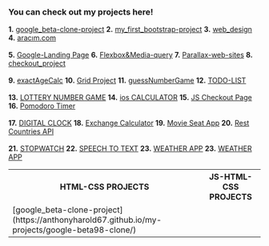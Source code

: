 
### You can check out my projects here!
**1.**  [google_beta-clone-project](https://anthonyharold67.github.io/my-projects/google-beta98-clone/)
**2.**  [my_first_bootstrap-project](https://anthonyharold67.github.io/my-projects/my_first_bootstrap-project/)
**3.**  [web_design](https://anthonyharold67.github.io/my-projects/web_design/)
**4.**  [aracım.com](https://anthonyharold67.github.io/my-projects/aracımcom_project/)<br><br>
**5.**  [Google-Landing Page](https://anthonyharold67.github.io/my-projects/google-landing/)
**6.**  [Flexbox&Media-query](https://anthonyharold67.github.io/my-projects/flexbox-mediaquery/)
**7.**  [Parallax-web-sites](https://anthonyharold67.github.io/my-projects/parallax-web-sites/)
**8.**  [checkout_project](https://anthonyharold67.github.io/my-projects/checkout_project/)<br><br>
**9.**  [exactAgeCalc](https://anthonyharold67.github.io/my-projects/exactAgeCalc/)
**10.**  [Grid Project](https://anthonyharold67.github.io/my-projects/grid-project/)
**11.**  [guessNumberGame](https://anthonyharold67.github.io/my-projects/guessNumberGame/)
**12.**  [TODO-LIST](https://anthonyharold67.github.io/my-projects/todolist/)<br><br>
**13.**  [LOTTERY NUMBER GAME](https://anthonyharold67.github.io/my-projects/lotteryGame/)
**14.**  [ios CALCULATOR](https://anthonyharold67.github.io/my-projects/iosCalculator/)
**15.**  [JS Checkout Page](https://anthonyharold67.github.io/my-projects/JSCheckoutPage/)
**16.**  [Pomodoro Timer](https://anthonyharold67.github.io/my-projects/pomodoroTimer/)<br><br>
**17.**  [DIGITAL CLOCK](https://anthonyharold67.github.io/my-projects/digitalClock/)
**18.**  [Exchange Calculator](https://anthonyharold67.github.io/my-projects/exchangeCalc/)
**19.**  [Movie Seat App](https://anthonyharold67.github.io/my-projects/movieSeatApp/)
**20.**  [Rest Countries API](https://anthonyharold67.github.io/my-projects/restCountries/)<br><br>
**21.**  [STOPWATCH](https://anthonyharold67.github.io/my-projects/stopwatch/)
**22.**  [SPEECH TO TEXT](https://anthonyharold67.github.io/my-projects/speechToText/)
**23.**  [WEATHER APP](https://anthonyharold67.github.io/my-projects/weatherApp)
**23.**  [WEATHER APP](https://anthonyharold67.github.io/my-projects/weatherApp)
<table>
  <tr>
      <th>HTML-CSS PROJECTS</th>
      <th>JS-HTML-CSS PROJECTS</th>  
  </tr>
  <tr>
    <td>[google_beta-clone-project](https://anthonyharold67.github.io/my-projects/google-beta98-clone/)</td>
  </tr>
</table>
